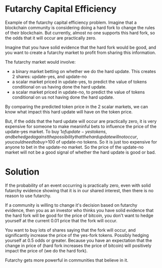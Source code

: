 Futarchy Capital Efficiency
==============

Example of the futarchy capital efficiency problem.
Imagine that a blockchain community is considering doing a hard fork to change the rules of their blockchain.
But currently, almost no one supports this hard fork, so the odds that it will occur are practically zero.

Imagine that you have solid evidence that the hard fork would be good, and you want to create a futarchy market to profit from sharing this information.

The futarchy market would involve:

* a binary market betting on whether we do the hard update. This creates 2 shares: update-yes, and update-no
* a scalar market priced in update-yes, to predict the value of tokens conditional on us     having done the hard update.
* a scalar market priced in update-no,  to predict the value of tokens conditional on us not having done the hard update.

By comparing the predicted token price in the 2 scalar markets, we can know what impact this hard update will have on the token price.

But, if the odds that the hard update will occur are practically zero, it is very expensive for someone to make meaninful bets to influence the price of the update-yes market.
To buy $1 of update-yes tokens, and be hedged against the possibility that the hard update will not occur, you could need to buy >$100 of update-no tokens.
So it is just too expensive for anyone to bet in the update-no market. So the price of the update-no market will not be a good signal of whether the hard update is good or bad.

Solution
===========

If the probability of an event occurring is practically zero, even with solid futarchy evidence showing that it is in our shared interest, then there is no reason to use futarchy. 

If a community is willing to change it's decision based on futarchy evidence, then you as an investor who thinks you have solid evidence that the hard fork will be good for the price of bitcoin, you don't want to hedge yourself at the current 0.01 price that the fork will occur.

You want to buy lots of shares saying that the fork will occur, and significantly increase the price of the yes-fork tokens. Possibly hedging yourself at 0.5 odds or greater.  Because you have an expectation that the change in price of (hard fork increases the price of bitcoin) will positively impact the price of (we do the hard fork).

Futarchy gets more powerful in communities that believe in it.
